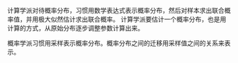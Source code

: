 计算学派对待概率分布，习惯用数学表达式表示概率分布，然后对样本求出联合概率值，并用极大似然估计求出联合概率。
计算学派要估计一个概率分布，也是用计算的方式，从原始分布逐步调整参数计算出来。

概率学派习惯用采样表示概率分布。概率分布之间的迁移用采样值之间的关系来表示。
